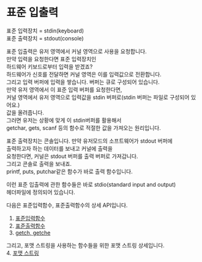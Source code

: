 # 표준 입출력


표준 입력장치 = stdin(keyboard)  
표준 출력장치 = stdout(console)  

표준 입출력은 유저 영역에서 커널 영역으로 사용을 요청합니다.  
만약 입력을 요청한다면 표준 입력장치인   
하드웨어 키보드로부터 입력을 받겠죠?  
하드웨어가 신호를 전달하면 커널 영역은 이를 입력값으로 전환합니다.  
그리고 입력 버퍼에 입력을 쌓습니다. 버퍼는 큐로 구성되어 있습니다.  
만약 유저 영역에서 이 표준 입력 버퍼를 요청한다면,  
커널 영역에서 유저 영역으로 입력값을 stdin 버퍼로(stdin 버퍼는 파일로 구성되어 있어요.)  
값을 올려줍니다.  
그러면 유저는 상황에 맞게 이 stdin버퍼를 활용해서   
getchar, gets, scanf 등의 함수로 적절한 값을 가져오는 원리입니다.  

표준 출력장치는 콘솔입니다. 만약 유저모드의 소프트웨어가 stdout 버퍼에  
출력하고자 하는 데이터를 보내고 커널에 출력을  
요청한다면, 커널은 stdout 버퍼를 출력 버퍼로 가져갑니다.  
그리고 콘솔로 출력을 보내죠.   
printf, puts, putchar같은 함수가 바로 출력 함수입니다.  

이런 표준 입출력에 관한 함수들은 바로 stdio(standard input and output)  
헤더파일에 정의되어 있습니다.  

다음은 표준입력함수, 표준출력함수의 상세 API입니다.

  1. [표준입력함수](https://github.com/Nighthom/Files/blob/main/Study/C/lesson/%ED%91%9C%EC%A4%80%20%EC%9E%85%EC%B6%9C%EB%A0%A5/%ED%91%9C%EC%A4%80%EC%9E%85%EB%A0%A5%ED%95%A8%EC%88%98.md)
  2. [표준출력함수](https://github.com/Nighthom/Files/blob/main/Study/C/lesson/%ED%91%9C%EC%A4%80%20%EC%9E%85%EC%B6%9C%EB%A0%A5/%ED%91%9C%EC%A4%80%EC%B6%9C%EB%A0%A5%ED%95%A8%EC%88%98.md)
  3. [getch, getche](https://github.com/Nighthom/Files/blob/main/Study/C/lesson/%ED%91%9C%EC%A4%80%20%EC%9E%85%EC%B6%9C%EB%A0%A5/getch%2C%20getche)

그리고, 포맷 스트링을 사용하는 함수들을 위한 포맷 스트링 상세입니다.  
  4. [포맷 스트링](https://github.com/Nighthom/Files/blob/main/Study/C/lesson/%ED%91%9C%EC%A4%80%20%EC%9E%85%EC%B6%9C%EB%A0%A5/%ED%8F%AC%EB%A7%B7%20%EC%8A%A4%ED%8A%B8%EB%A7%81.md)
